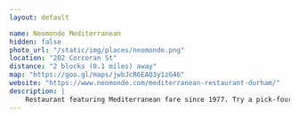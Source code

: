 ```yaml
---
layout: default

name: Neomonde Mediterranean
hidden: false
photo_url: "/static/img/places/neomonde.png"
location: "202 Corcoran St"
distance: "2 blocks (0.1 miles) away"
map: "https://goo.gl/maps/jwbJcR6EAQ3y1zG46"
website: "https://www.neomonde.com/mediterranean-restaurant-durham/"
description: |
    Restaurant featuring Mediterranean fare since 1977. Try a pick-four dish and enjoy four different items.
---
```

